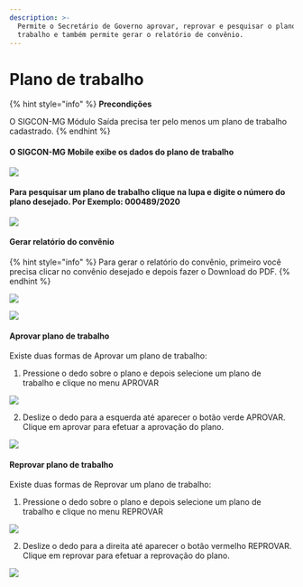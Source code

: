 ```yaml
---
description: >-
  Permite o Secretário de Governo aprovar, reprovar e pesquisar o plano de
  trabalho e também permite gerar o relatório de convênio.
---
```


# Plano de trabalho

{% hint style="info" %}
**Precondições**

O SIGCON-MG Módulo Saída precisa ter pelo menos um plano de trabalho cadastrado.
{% endhint %}

#### O SIGCON-MG Mobile exibe os dados do plano de trabalho

![](../.gitbook/assets/screenshot_20210427-093934_sigcon.jpg)

#### Para pesquisar um plano de trabalho clique na lupa e digite o número do plano desejado. Por Exemplo: 000489/2020

![](../.gitbook/assets/image%20%28447%29.png)

#### Gerar relatório do convênio

{% hint style="info" %}
Para gerar o relatório do convênio, primeiro você precisa clicar no convênio desejado e depois fazer o Download do PDF.
{% endhint %}

![](../.gitbook/assets/screenshot_20210427-094031_sigcon.jpg)

![](../.gitbook/assets/screenshot_20210427-094048_write-on-pdf.jpg)

#### Aprovar plano de trabalho

Existe duas formas de Aprovar um plano de trabalho:

1. Pressione o dedo sobre o plano e depois selecione um plano de trabalho e clique no menu APROVAR

![](../.gitbook/assets/screenshot_20210427-134739_sigcon.jpg)

2. Deslize o dedo para a esquerda até aparecer o botão verde APROVAR. Clique em aprovar para efetuar a aprovação do plano.

![](../.gitbook/assets/screenshot_20210427-094004_sigcon.jpg)

#### Reprovar plano de trabalho

Existe duas formas de Reprovar um plano de trabalho:

1. Pressione o dedo sobre o plano e depois selecione um plano de trabalho e clique no menu REPROVAR

![](../.gitbook/assets/image%20%28446%29.png)

2. Deslize o dedo para a direita até aparecer o botão vermelho REPROVAR. Clique em reprovar para efetuar a reprovação do plano.

![](../.gitbook/assets/screenshot_20210427-093924_sigcon.jpg)

